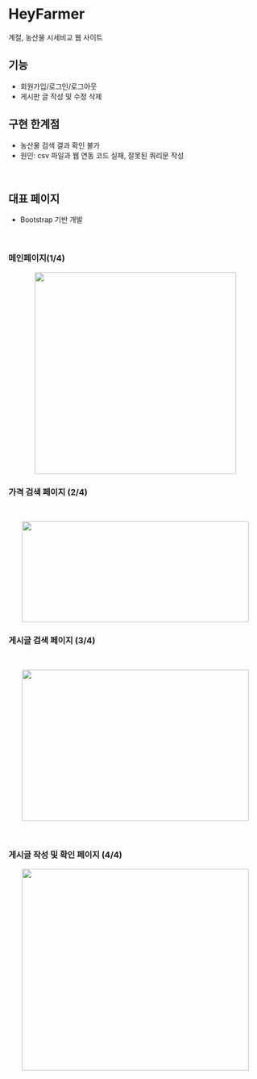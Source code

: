 # HeyFarmer

계절, 농산물 시세비교 웹 사이트 

## 기능 
- 회원가입/로그인/로그아웃 
- 게시판 글 작성 및 수정 삭제 

## 구현 한계점 
- 농산물 검색 결과 확인 불가
- 원인: csv 파일과 웹 연동 코드 실패, 잘못된 쿼리문 작성 


<br/> 

## 대표 페이지 

- Bootstrap 기반 개발  
<br/>

### 메인페이지(1/4) 

<p align = "center">
  <img src = "https://user-images.githubusercontent.com/65939546/160149802-3e7df647-808a-45e5-b080-0bde856c860b.png" width ="400" height = "400"/></p>
  
### 가격 검색 페이지 (2/4) 

  <br/>
  <p align = "center">
  <img src = "https://user-images.githubusercontent.com/65939546/160153068-85dbb669-65f6-4255-96aa-e7909fb35e3a.png" width ="450" height = "200"/></p>

### 게시글 검색 페이지 (3/4) 

  <br/>
<p align = "center">
  <img src = "https://user-images.githubusercontent.com/65939546/160153176-609a07fd-7317-4111-8da9-784a19354f82.png" width ="450" height = "300"/></p>
   <br/>
   
### 게시글 작성 및 확인 페이지 (4/4) 

<p align = "center">
  <img src = "https://user-images.githubusercontent.com/65939546/160153104-0263180a-9b1d-4661-81c1-50a334c74f22.png" width ="450" height = "400"/></p>

